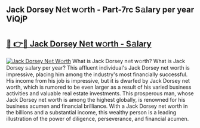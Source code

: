 ## Jack Dorsey N𝚎t w𝚘rth - Part-7rc S𝚊lary per year ViQjP

# <h2><a href="http://gc5774n.nevu.top/?p=Jack+Dorsey">🔗 👉🔴 Jack Dorsey N𝚎t w𝚘rth - S𝚊lary</a></h2>

[![Jack Dorsey N𝚎t W𝚘rth](https://i.imgur.com/Oavwk0R.jpeg)](http://gc5774n.nevu.top/?p=Jack+Dorsey)
What is Jack Dorsey n𝚎t w𝚘rth? What is Jack Dorsey s𝚊lary per year?
This affluent individual's Jack Dorsey net worth is impressive, placing him among the industry's most financially successful. His income from his job is impressive, but it is dwarfed by Jack Dorsey net worth, which is rumored to be even larger as a result of his varied business activities and valuable real estate investments. This prosperous man, whose Jack Dorsey net worth is among the highest globally, is renowned for his business acumen and financial brilliance. With a Jack Dorsey net worth in the billions and a substantial income, this wealthy person is a leading illustration of the power of diligence, perseverance, and financial acumen.
